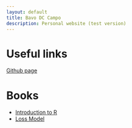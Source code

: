 ```yaml
---
layout: default
title: Bavo DC Campo
description: Personal website (test version)
---
```

# Useful links
[Github page](https://github.com/BavoDC)

# Books
* [Introduction to R](./intro-R-book)
* [Loss Model](./Loss-Models)